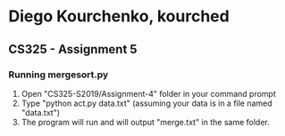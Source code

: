 # Diego Kourchenko, kourched
## CS325 - Assignment 5

### Running mergesort.py
1) Open "CS325-S2019/Assignment-4" folder in your command prompt
2) Type "python act.py data.txt" (assuming your data is in a file named "data.txt")
3) The program will run and will output "merge.txt" in the same folder.
